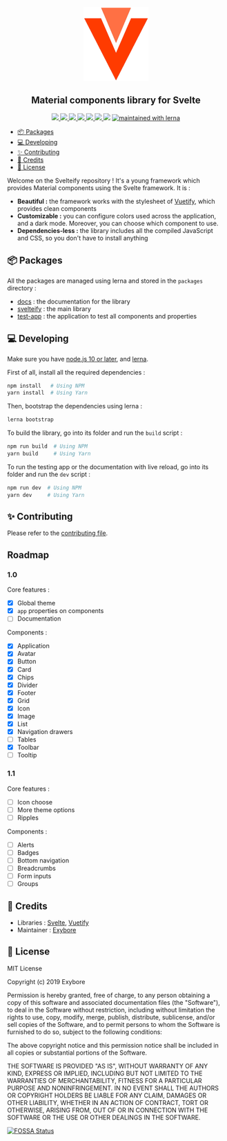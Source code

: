 <div align=center>
  <img src="https://github.com/exybore/svelteify/blob/develop/packages/docs/public/img/logo.png?raw=true" alt="logo" width="150" />
  <h2>Material components library for Svelte</h2>
  <a href="#license">
    <img src="https://img.shields.io/npm/l/svelteify" />
  </a>
  <a href="https://discord.becauseofprog.fr">
    <img src="https://img.shields.io/discord/272454426038370304?color=blue&logo=discord" />
  </a>
  <a href="https://npmjs.org/package/svelteify">
    <img src="https://img.shields.io/npm/dm/svelteify?color=orange&logo=npm" />
    <img src="https://img.shields.io/npm/v/svelteify?color=yellow" />
  </a>
  <a href="https://github.com/exybore/svelteify/issues">
    <img src="https://img.shields.io/github/issues/exybore/svelteify?color=brightgreen" />
  </a>
  <a href="https://github.com/exybore/svelteify/stargazers">
    <img src="https://img.shields.io/github/stars/exybore/svelteify?style=social"/>
  </a>
  <a href="https://app.fossa.io/projects/git%2Bgithub.com%2Fexybore%2Fsvelteify?ref=badge_shield" alt="FOSSA Status"><img src="https://app.fossa.io/api/projects/git%2Bgithub.com%2Fexybore%2Fsvelteify.svg?type=shield"/></a>
  <a href="https://lerna.js.org"><img src="https://img.shields.io/badge/maintained%20with-lerna-cc00ff.svg" alt="maintained with lerna"/></a>
</div>

- [📦 Packages](#-packages)
- [💻 Developing](#-developing)
- [✨ Contributing](#-contributing)
- [📜 Credits](#-credits)
- [🔐 License](#-license)

Welcome on the Svelteify repository ! It's a young framework which provides Material components using the Svelte framework. It is :

- **Beautiful :** the framework works with the stylesheet of <a href="https://github.com/vuetifyjs/vuetify">Vuetify</a>, which provides clean components
- **Customizable :** you can configure colors used across the application, and a dark mode. Moreover, you can choose which component to use.
- **Dependencies-less :** the library includes all the compiled JavaScript and CSS, so you don't have to install anything

## 📦 Packages

All the packages are managed using lerna and stored in the `packages` directory :

- [docs](packages/docs) : the documentation for the library
- [svelteify](packages/svelteify) : the main library
- [test-app](packages/test-app) : the application to test all components and properties

## 💻 Developing

Make sure you have [node.js 10 or later](https://nodejs.org), and [lerna](https://github.com/lerna/lerna).

First of all, install all the required dependencies :

```bash
npm install   # Using NPM
yarn install  # Using Yarn
```

Then, bootstrap the dependencies using lerna :

```bash
lerna bootstrap
```

To build the library, go into its folder and run the `build` script :

```bash
npm run build  # Using NPM
yarn build     # Using Yarn
```

To run the testing app or the documentation with live reload, go into its folder and run the `dev` script :

```bash
npm run dev  # Using NPM
yarn dev     # Using Yarn
```

## ✨ Contributing

Please refer to the [contributing file](CONTRIBUTING.md).

## Roadmap

### 1.0

Core features :

- [x] Global theme
- [x] `app` properties on components
- [ ] Documentation

Components :

- [x] Application
- [x] Avatar
- [x] Button
- [x] Card
- [x] Chips
- [x] Divider
- [x] Footer
- [x] Grid
- [x] Icon
- [x] Image
- [x] List
- [x] Navigation drawers
- [ ] Tables
- [x] Toolbar
- [ ] Tooltip

### 1.1

Core features :

- [ ] Icon choose
- [ ] More theme options
- [ ] Ripples

Components :

- [ ] Alerts
- [ ] Badges
- [ ] Bottom navigation
- [ ] Breadcrumbs
- [ ] Form inputs
- [ ] Groups

## 📜 Credits

- Libraries : [Svelte](https://svelte.dev), [Vuetify](https://vuetifyjs.com)
- Maintainer : [Exybore](https://github.com/exybore)

## 🔐 License

MIT License

Copyright (c) 2019 Exybore

Permission is hereby granted, free of charge, to any person obtaining a copy
of this software and associated documentation files (the "Software"), to deal
in the Software without restriction, including without limitation the rights
to use, copy, modify, merge, publish, distribute, sublicense, and/or sell
copies of the Software, and to permit persons to whom the Software is
furnished to do so, subject to the following conditions:

The above copyright notice and this permission notice shall be included in all
copies or substantial portions of the Software.

THE SOFTWARE IS PROVIDED "AS IS", WITHOUT WARRANTY OF ANY KIND, EXPRESS OR
IMPLIED, INCLUDING BUT NOT LIMITED TO THE WARRANTIES OF MERCHANTABILITY,
FITNESS FOR A PARTICULAR PURPOSE AND NONINFRINGEMENT. IN NO EVENT SHALL THE
AUTHORS OR COPYRIGHT HOLDERS BE LIABLE FOR ANY CLAIM, DAMAGES OR OTHER
LIABILITY, WHETHER IN AN ACTION OF CONTRACT, TORT OR OTHERWISE, ARISING FROM,
OUT OF OR IN CONNECTION WITH THE SOFTWARE OR THE USE OR OTHER DEALINGS IN THE
SOFTWARE.

[![FOSSA Status](https://app.fossa.io/api/projects/git%2Bgithub.com%2Fexybore%2Fsvelteify.svg?type=large)](https://app.fossa.io/projects/git%2Bgithub.com%2Fexybore%2Fsvelteify?ref=badge_large)

